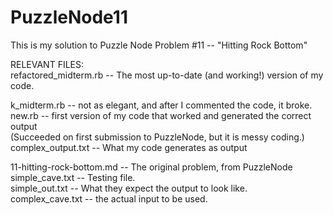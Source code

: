 PuzzleNode11
============

This is my solution to Puzzle Node Problem #11 -- "Hitting Rock Bottom"


RELEVANT FILES:  
refactored_midterm.rb -- The most up-to-date (and working!) version of my code.  

k\_midterm.rb -- not as elegant, and after I commented the code, it broke.  
new.rb -- first version of my code that worked and generated the correct output  
(Succeeded on first submission to PuzzleNode, but it is messy coding.)  
complex_output.txt -- What my code generates as output  

  
11-hitting-rock-bottom.md -- The original problem, from PuzzleNode  
simple\_cave.txt -- Testing file.  
simple\_out.txt -- What they expect the output to look like.  
complex\_cave.txt -- the actual input to be used.
